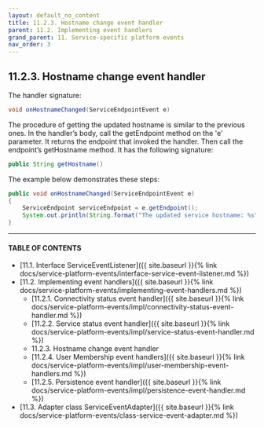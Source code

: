 ```yaml
---
layout: default_no_content
title: 11.2.3. Hostname change event handler
parent: 11.2. Implementing event handlers
grand_parent: 11. Service-specific platform events
nav_order: 3
---
```


## 11.2.3. Hostname change event handler

The handler signature: 
```java
void onHostnameChanged(ServiceEndpointEvent e)
```

The procedure of getting the updated hostname is similar to the previous ones. In the handler’s body, call the <span class="method">getEndpoint</span> method on the 'e' parameter. It returns the endpoint that invoked the handler. Then call the endpoint’s <span class="method">getHostname</span> method. It has the following signature:
```java
public String getHostname()
```

The example below demonstrates these steps:
```java
public void onHostnameChanged(ServiceEndpointEvent e)
{
    ServiceEndpoint serviceEndpoint = e.getEndpoint();
    System.out.println(String.format("The updated service hostname: %s", serviceEndpoint.getHostname()));
}
```

---
#### TABLE OF CONTENTS
* [11.1. Interface ServiceEventListener]({{ site.baseurl }}{% link docs/service-platform-events/interface-service-event-listener.md %})
* [11.2. Implementing event handlers]({{ site.baseurl }}{% link docs/service-platform-events/implementing-event-handlers.md %})
	* [11.2.1. Connectivity status event handler]({{ site.baseurl }}{% link docs/service-platform-events/impl/connectivity-status-event-handler.md %})
	* [11.2.2. Service status event handler]({{ site.baseurl }}{% link docs/service-platform-events/impl/service-status-event-handler.md %})
	* 11.2.3. Hostname change event handler
	* [11.2.4. User Membership event handlers]({{ site.baseurl }}{% link docs/service-platform-events/impl/user-membership-event-handlers.md %})
	* [11.2.5. Persistence event handler]({{ site.baseurl }}{% link docs/service-platform-events/impl/persistence-event-handler.md %})
* [11.3. Adapter class ServiceEventAdapter]({{ site.baseurl }}{% link docs/service-platform-events/class-service-event-adapter.md %})
